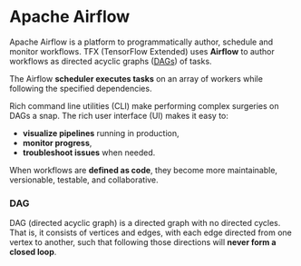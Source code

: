# Apache Airflow

 
Apache Airflow is a platform to programmatically author, schedule and monitor workflows. 
TFX (TensorFlow Extended) uses **Airflow** to author workflows as directed acyclic graphs ([DAGs](https://en.wikipedia.org/wiki/Directed_acyclic_graph)) of tasks. 

The Airflow **scheduler executes tasks** on an array of workers while following the specified dependencies. 

Rich command line utilities (CLI) make performing complex surgeries on DAGs a snap. 
The rich user interface (UI) makes it easy to:
- **visualize pipelines** running in production, 
- **monitor progress**, 
- **troubleshoot issues** when needed. 

When workflows are **defined as code**, they become more maintainable, versionable, testable, and collaborative.

### DAG

DAG (directed acyclic graph) is a directed graph with no directed cycles. That is, it consists of vertices and edges, with each edge directed from one vertex to another, such that following those directions will **never form a closed loop**. 




